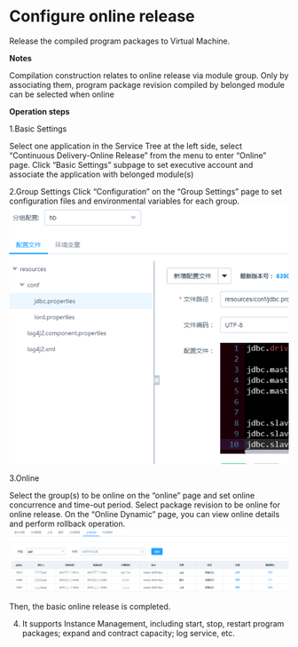 # Configure online release

Release the compiled program packages to Virtual Machine.

**Notes**

Compilation construction relates to online release via module group. Only by associating them, program package revision compiled by belonged module can be selected when online

**Operation steps**

1.Basic Settings

Select one application in the Service Tree at the left side, select “Continuous Delivery-Online Release” from the menu to enter “Online” page. Click “Basic Settings” subpage to set executive account and associate the application with belonged module(s)

2.Group Settings
Click “Configuration” on the “Group Settings” page to set configuration files and environmental variables for each group. 
![image](https://github.com/jdcloudcom/cn/blob/DevOps/image/DevOps/Getting-Started3.png) 

3.Online

Select the group(s) to be online on the “online” page and set online concurrence and time-out period. Select package revision to be online for online release. On the “Online Dynamic” page, you can view online details and perform rollback operation.
![image](https://github.com/jdcloudcom/cn/blob/DevOps/image/DevOps/Getting-Started4.png)

Then, the basic online release is completed.

4. It supports Instance Management, including start, stop, restart program packages; expand and contract capacity; log service, etc.
